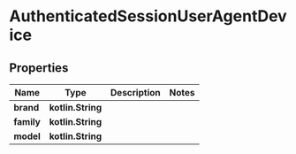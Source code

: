 
# AuthenticatedSessionUserAgentDevice

## Properties
Name | Type | Description | Notes
------------ | ------------- | ------------- | -------------
**brand** | **kotlin.String** |  | 
**family** | **kotlin.String** |  | 
**model** | **kotlin.String** |  | 



